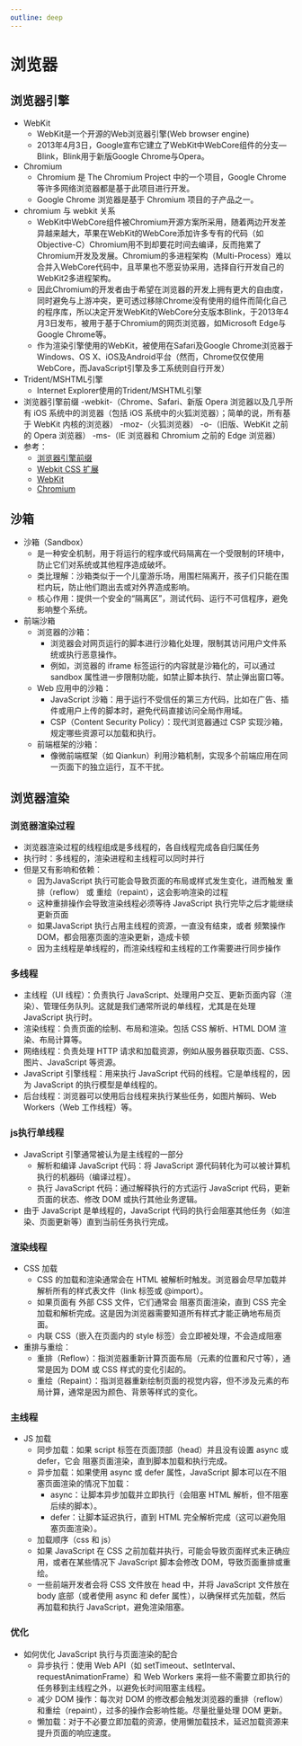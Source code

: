 ```yaml
---
outline: deep
---
```

# 浏览器
## 浏览器引擎
- WebKit
  - WebKit是一个开源的Web浏览器引擎(Web browser engine)
  - 2013年4月3日，Google宣布它建立了WebKit中WebCore组件的分支—Blink，Blink用于新版Google Chrome与Opera。
- Chromium
  - Chromium 是 The Chromium Project 中的一个项目，Google Chrome 等许多网络浏览器都是基于此项目进行开发。
  - Google Chrome 浏览器是基于 Chromium 项目的子产品之一。
- chromium 与 webkit 关系
  - WebKit中WebCore组件被Chromium开源方案所采用，随着两边开发差异越来越大，苹果在WebKit的WebCore添加许多专有的代码（如Objective-C）Chromium用不到却要花时间去编译，反而拖累了Chromium开发及发展。Chromium的多进程架构（Multi-Process）难以合并入WebCore代码中，且苹果也不愿妥协采用，选择自行开发自己的WebKit2多进程架构。
  - 因此Chromium的开发者由于希望在浏览器的开发上拥有更大的自由度，同时避免与上游冲突，更可透过移除Chrome没有使用的组件而简化自己的程序库，所以决定开发WebKit的WebCore分支版本Blink，于2013年4月3日发布，被用于基于Chromium的网页浏览器，如Microsoft Edge与Google Chrome等。
  - 作为渲染引擎使用的WebKit，被使用在Safari及Google Chrome浏览器于Windows、OS X、iOS及Android平台（然而，Chrome仅仅使用WebCore，而JavaScript引擎及多工系统则自行开发）
- Trident/MSHTML引擎
  - Internet Explorer使用的Trident/MSHTML引擎
- 浏览器引擎前缀
  -webkit-（Chrome、Safari、新版 Opera 浏览器以及几乎所有 iOS 系统中的浏览器（包括 iOS 系统中的火狐浏览器）；简单的说，所有基于 WebKit 内核的浏览器）
  -moz-（火狐浏览器）
  -o-（旧版、WebKit 之前的 Opera 浏览器）
  -ms-（IE 浏览器和 Chromium 之前的 Edge 浏览器）
- 参考：
  - [浏览器引擎前缀](https://developer.mozilla.org/zh-CN/docs/Glossary/Vendor_Prefix)
  - [Webkit CSS 扩展](https://developer.mozilla.org/zh-CN/docs/Web/CSS/WebKit_Extensions)
  - [WebKit](https://zh.wikipedia.org/wiki/WebKit)
  - [Chromium](https://zh.wikipedia.org/wiki/Chromium)
## 沙箱
- 沙箱（Sandbox）
  - 是一种安全机制，用于将运行的程序或代码隔离在一个受限制的环境中，防止它们对系统或其他程序造成破坏。
  - 类比理解：沙箱类似于一个儿童游乐场，用围栏隔离开，孩子们只能在围栏内玩，防止他们跑出去或对外界造成影响。
  - 核心作用：提供一个安全的“隔离区”，测试代码、运行不可信程序，避免影响整个系统。
- 前端沙箱
  - 浏览器的沙箱：
    - 浏览器会对网页运行的脚本进行沙箱化处理，限制其访问用户文件系统或执行恶意操作。
    - 例如，浏览器的 iframe 标签运行的内容就是沙箱化的，可以通过 sandbox 属性进一步限制功能，如禁止脚本执行、禁止弹出窗口等。
  - Web 应用中的沙箱：
    - JavaScript 沙箱：用于运行不受信任的第三方代码，比如在广告、插件或用户上传的脚本时，避免代码直接访问全局作用域。
    - CSP（Content Security Policy）：现代浏览器通过 CSP 实现沙箱，规定哪些资源可以加载和执行。
  - 前端框架的沙箱：
    - 像微前端框架（如 Qiankun）利用沙箱机制，实现多个前端应用在同一页面下的独立运行，互不干扰。
## 浏览器渲染
### 浏览器渲染过程
- 浏览器渲染过程的线程组成是多线程的，各自线程完成各自归属任务
- 执行时：多线程的，渲染进程和主线程可以同时并行
- 但是又有影响和依赖：
  - 因为JavaScript 执行可能会导致页面的布局或样式发生变化，进而触发 重排（reflow） 或 重绘（repaint），这会影响渲染的过程
  - 这种重排操作会导致渲染线程必须等待 JavaScript 执行完毕之后才能继续更新页面
  - 如果JavaScript 执行占用主线程的资源，一直没有结束，或者 频繁操作DOM，都会阻塞页面的渲染更新，造成卡顿
  - 因为主线程是单线程的，而渲染线程和主线程的工作需要进行同步操作
### 多线程
  - 主线程（UI 线程）：负责执行 JavaScript、处理用户交互、更新页面内容（渲染）、管理任务队列。这就是我们通常所说的单线程，尤其是在处理 JavaScript 执行时。
  - 渲染线程：负责页面的绘制、布局和渲染。包括 CSS 解析、HTML DOM 渲染、布局计算等。
  - 网络线程：负责处理 HTTP 请求和加载资源，例如从服务器获取页面、CSS、图片、JavaScript 等资源。
  - JavaScript 引擎线程：用来执行 JavaScript 代码的线程。它是单线程的，因为 JavaScript 的执行模型是单线程的。
  - 后台线程：浏览器可以使用后台线程来执行某些任务，如图片解码、Web Workers（Web 工作线程）等。
### js执行单线程
- JavaScript 引擎通常被认为是主线程的一部分
  - 解析和编译 JavaScript 代码：将 JavaScript 源代码转化为可以被计算机执行的机器码（编译过程）。
  - 执行 JavaScript 代码：通过解释执行的方式运行 JavaScript 代码，更新页面的状态、修改 DOM 或执行其他业务逻辑。
- 由于 JavaScript 是单线程的，JavaScript 代码的执行会阻塞其他任务（如渲染、页面更新等）直到当前任务执行完成。
### 渲染线程
- CSS 加载
  - CSS 的加载和渲染通常会在 HTML 被解析时触发。浏览器会尽早加载并解析所有的样式表文件（link 标签或 @import）。
  - 如果页面有 外部 CSS 文件，它们通常会 阻塞页面渲染，直到 CSS 完全加载和解析完成。这是因为浏览器需要知道所有样式才能正确地布局页面。
  - 内联 CSS（嵌入在页面内的 style 标签）会立即被处理，不会造成阻塞
- 重排与重绘：
  - 重排（Reflow）：指浏览器重新计算页面布局（元素的位置和尺寸等），通常是因为 DOM 或 CSS 样式的变化引起的。
  - 重绘（Repaint）：指浏览器重新绘制页面的视觉内容，但不涉及元素的布局计算，通常是因为颜色、背景等样式的变化。
### 主线程
- JS 加载
  - 同步加载：如果 script 标签在页面顶部（head）并且没有设置 async 或 defer，它会 阻塞页面渲染，直到脚本加载和执行完成。
  - 异步加载：如果使用 async 或 defer 属性，JavaScript 脚本可以在不阻塞页面渲染的情况下加载：
    - async：让脚本异步加载并立即执行（会阻塞 HTML 解析，但不阻塞后续的脚本）。
    - defer：让脚本延迟执行，直到 HTML 完全解析完成（这可以避免阻塞页面渲染）。
  - 加载顺序（css 和 js）
  - 如果 JavaScript 在 CSS 之前加载并执行，可能会导致页面样式未正确应用，或者在某些情况下 JavaScript 脚本会修改 DOM，导致页面重排或重绘。
  - 一些前端开发者会将 CSS 文件放在 head 中，并将 JavaScript 文件放在 body 底部（或者使用 async 和 defer 属性），以确保样式先加载，然后再加载和执行 JavaScript，避免渲染阻塞。
### 优化
- 如何优化 JavaScript 执行与页面渲染的配合
  - 异步执行：使用 Web API（如 setTimeout、setInterval、requestAnimationFrame）和 Web Workers 来将一些不需要立即执行的任务移到主线程之外，以避免长时间阻塞主线程。
  - 减少 DOM 操作：每次对 DOM 的修改都会触发浏览器的重排（reflow）和重绘（repaint），过多的操作会影响性能。尽量批量处理 DOM 更新。
  - 懒加载：对于不必要立即加载的资源，使用懒加载技术，延迟加载资源来提升页面的响应速度。
